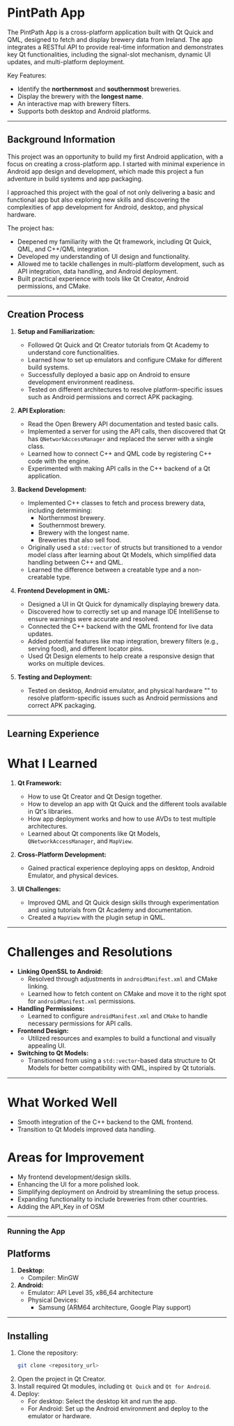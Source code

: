 # **PintPath App**

The PintPath App is a cross-platform application built with Qt Quick and QML, designed to fetch and display brewery data from Ireland. The app integrates a RESTful API to provide real-time information and demonstrates key Qt functionalities, including the signal-slot mechanism, dynamic UI updates, and multi-platform deployment.

Key Features:
- Identify the **northernmost** and **southernmost** breweries.
- Display the brewery with the **longest name**.
- An interactive map with brewery filters.
- Supports both desktop and Android platforms.

---

## **Background Information**
This project was an opportunity to build my first Android application, with a focus on creating a cross-platform app. I started with minimal experience in Android app design and development, which made this project a fun adventure in build systems and app packaging.

I approached this project with the goal of not only delivering a basic and functional app but also exploring new skills and discovering the complexities of app development for Android, desktop, and physical hardware.

The project has:
- Deepened my familiarity with the Qt framework, including Qt Quick, QML, and C++/QML integration.
- Developed my understanding of UI design and functionality.
- Allowed me to tackle challenges in multi-platform development, such as API integration, data handling, and Android deployment.
- Built practical experience with tools like Qt Creator, Android permissions, and CMake.

---

## **Creation Process**

1. **Setup and Familiarization:**
   - Followed Qt Quick and Qt Creator tutorials from Qt Academy to understand core functionalities.
   - Learned how to set up emulators and configure CMake for different build systems.
   - Successfully deployed a basic app on Android to ensure development environment readiness.
   - Tested on different architectures to resolve platform-specific issues such as Android permissions and correct APK packaging.

2. **API Exploration:**
   - Read the Open Brewery API documentation and tested basic calls.
   - Implemented a server for using the API calls, then discovered that Qt has `QNetworkAccessManager` and replaced the server with a single class.
   - Learned how to connect C++ and QML code by registering C++ code with the engine.
   - Experimented with making API calls in the C++ backend of a Qt application.

3. **Backend Development:**
   - Implemented C++ classes to fetch and process brewery data, including determining:
     - Northernmost brewery.
     - Southernmost brewery.
     - Brewery with the longest name.
     - Breweries that also sell food.
   - Originally used a `std::vector` of structs but transitioned to a vendor model class after learning about Qt Models, which simplified data handling between C++ and QML.
   - Learned the difference between a creatable type and a non-creatable type.

4. **Frontend Development in QML:**
   - Designed a UI in Qt Quick for dynamically displaying brewery data.
   - Discovered how to correctly set up and manage IDE IntelliSense to ensure warnings were accurate and resolved.
   - Connected the C++ backend with the QML frontend for live data updates.
   - Added potential features like map integration, brewery filters (e.g., serving food), and different locator pins.
   - Used Qt Design elements to help create a responsive design that works on multiple devices.

5. **Testing and Deployment:**
   - Tested on desktop, Android emulator, and physical hardware "" to resolve platform-specific issues such as Android permissions and correct APK packaging.

---

## **Learning Experience**

# **What I Learned**
1. **Qt Framework:**
   - How to use Qt Creator and Qt Design together.
   - How to develop an app with Qt Quick and the different tools available in Qt's libraries.
   - How app deployment works and how to use AVDs to test multiple architectures.
   - Learned about Qt components like Qt Models, `QNetworkAccessManager`, and `MapView`.
   
2. **Cross-Platform Development:**
   - Gained practical experience deploying apps on desktop, Android Emulator, and physical devices.

3. **UI Challenges:**
   - Improved QML and Qt Quick design skills through experimentation and using tutorials from Qt Academy and documentation.
   - Created a `MapView` with the plugin setup in QML.

---

# **Challenges and Resolutions**
- **Linking OpenSSL to Android:**
  - Resolved through adjustments in `androidManifest.xml` and CMake linking.
  - Learned how to fetch content on CMake and move it to the right spot for `androidManifest.xml` permissions.
- **Handling Permissions:**
  - Learned to configure `androidManifest.xml` and `CMake` to handle necessary permissions for API calls.
- **Frontend Design:**
  - Utilized resources and examples to build a functional and visually appealing UI.
- **Switching to Qt Models:**
  - Transitioned from using a `std::vector`-based data structure to Qt Models for better compatibility with QML, inspired by Qt tutorials.

---

# **What Worked Well**
- Smooth integration of the C++ backend to the QML frontend.
- Transition to Qt Models improved data handling.

# **Areas for Improvement**
- My frontend development/design skills.
- Enhancing the UI for a more polished look.
- Simplifying deployment on Android by streamlining the setup process.
- Expanding functionality to include breweries from other countries.
- Adding the API_Key in of OSM

---

### **Running the App**

## Platforms
1. **Desktop:**
   - Compiler: MinGW
2. **Android:**
   - Emulator: API Level 35, x86_64 architecture
   - Physical Devices:
     - Samsung (ARM64 architecture, Google Play support)

---
## Installing
1. Clone the repository:
   ```bash
   git clone <repository_url>
   ```
2. Open the project in Qt Creator.
3. Install required Qt modules, including `Qt Quick` and `Qt for Android`.
4. Deploy:
   - For desktop: Select the desktop kit and run the app.
   - For Android: Set up the Android environment and deploy to the emulator or hardware.
